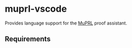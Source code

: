 # muprl-vscode

Provides language support for the [MuPRL](https://github.com/TOTBWF/muprl) proof assistant.
## Requirements
